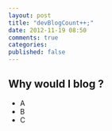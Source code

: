 ```yaml
---
layout: post
title: "devBlogCount++;"
date: 2012-11-19 08:50
comments: true
categories:
published: false
---
```


## Why would I blog ?

* A
* B
* C
